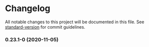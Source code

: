 # Changelog

All notable changes to this project will be documented in this file. See [standard-version](https://github.com/conventional-changelog/standard-version) for commit guidelines.

### 0.23.1-0 (2020-11-05)
